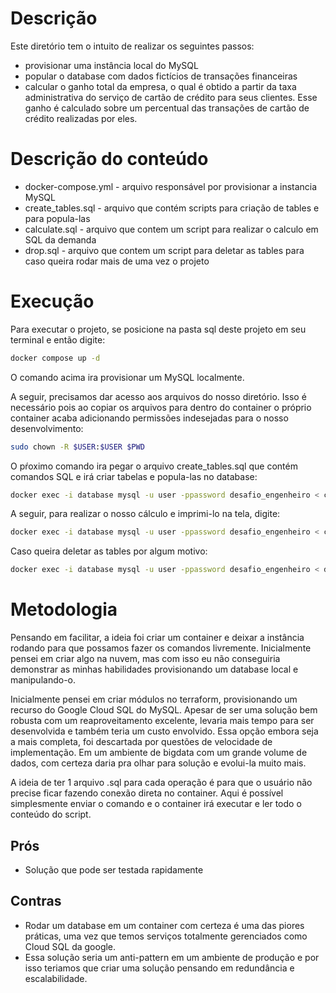 # Descrição
Este diretório tem o intuito de realizar os seguintes passos:
- provisionar uma instância local do MySQL
- popular o database com dados fictícios de transações financeiras
- calcular o ganho total da empresa, o qual é obtido a partir da taxa administrativa do serviço de cartão de crédito para seus clientes. Esse ganho é calculado sobre um percentual das transações de cartão de crédito realizadas por eles.

# Descrição do conteúdo
- docker-compose.yml - arquivo responsável por provisionar a instancia MySQL
- create_tables.sql - arquivo que contém scripts para criação de tables e para popula-las
- calculate.sql - arquivo que contem um script para realizar o calculo em SQL da demanda
- drop.sql - arquivo que contem um script para deletar as tables para caso queira rodar mais de uma vez o projeto

# Execução
Para executar o projeto, se posicione na pasta sql deste projeto em seu terminal e então digite:
```bash
docker compose up -d
```
O comando acima ira provisionar um MySQL localmente.

A seguir, precisamos dar acesso aos arquivos do nosso diretório. Isso é necessário pois ao copiar os arquivos para dentro do container o próprio container acaba adicionando permissões indesejadas para o nosso desenvolvimento:
```bash
sudo chown -R $USER:$USER $PWD
```

O pŕoximo comando ira pegar o arquivo create_tables.sql que contém comandos SQL e irá criar tabelas e popula-las no database:

```bash
docker exec -i database mysql -u user -ppassword desafio_engenheiro < create_tables.sql
```

A seguir, para realizar o nosso cálculo e imprimi-lo na tela, digite:
```bash
docker exec -i database mysql -u user -ppassword desafio_engenheiro < calculate.sql
```

Caso queira deletar as tables por algum motivo:
```bash
docker exec -i database mysql -u user -ppassword desafio_engenheiro < drop.sql
```

# Metodologia
Pensando em facilitar, a ideia foi criar um container e deixar a instância rodando para que possamos fazer os comandos livremente. Inicialmente pensei em criar algo na nuvem, mas com isso eu não conseguiria demonstrar as minhas habilidades provisionando um database local e manipulando-o.

Inicialmente pensei em criar módulos no terraform, provisionando um recurso do Google Cloud SQL do MySQL. Apesar de ser uma solução bem robusta com um reaproveitamento excelente, levaria mais tempo para ser desenvolvida e também teria um custo envolvido. Essa opção embora seja a mais completa, foi descartada por questões de velocidade de implementação. Em um ambiente de bigdata com um grande volume de dados, com certeza daria pra olhar para solução e evolui-la muito mais.

A ideia de ter 1 arquivo .sql para cada operação é para que o usuário não precise ficar fazendo conexão direta no container. Aqui é possível simplesmente enviar o comando e o container irá executar e ler todo o conteúdo do script.

## Prós
- Solução que pode ser testada rapidamente

## Contras
- Rodar um database em um container com certeza é uma das piores práticas, uma vez que temos serviços totalmente gerenciados como Cloud SQL da google. 
- Essa solução seria um anti-pattern em um ambiente de produção e por isso teriamos que criar uma solução pensando em redundância e escalabilidade. 